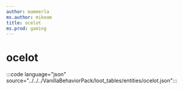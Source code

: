 ```yaml
---
author: mammerla
ms.author: mikeam
title: ocelot
ms.prod: gaming
---
```


# ocelot
 
:::code language="json" source="../../../VanillaBehaviorPack/loot_tables/entities/ocelot.json":::